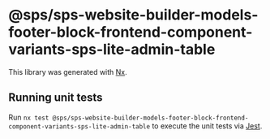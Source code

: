 # @sps/sps-website-builder-models-footer-block-frontend-component-variants-sps-lite-admin-table

This library was generated with [Nx](https://nx.dev).

## Running unit tests

Run `nx test @sps/sps-website-builder-models-footer-block-frontend-component-variants-sps-lite-admin-table` to execute the unit tests via [Jest](https://jestjs.io).
